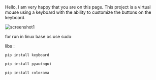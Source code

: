 Hello, I am very happy that you are on this page. This project is a virtual mouse using a keyboard with the ability to customize the buttons on the keyboard. 

![screenshot1](https://raw.githubusercontent.com/mahdi-rfz/vrmouse_keyboard_version/master/other/pic1.png?token=GHSAT0AAAAAACR4LFA6ULAY2PV7ZYBEAXHMZR2K7XQ)




for run in linux base os use sudo 


libs :
```bash
pip install keyboard
```
```bash
pip install pyautogui
```
```bash
pip install colorama
```
